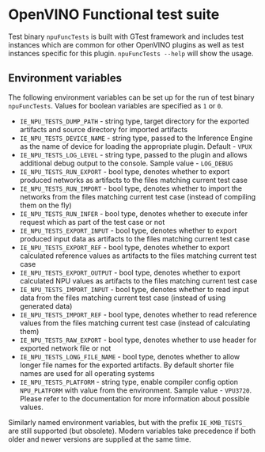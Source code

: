 # OpenVINO Functional test suite

Test binary `npuFuncTests` is built with GTest framework and includes test instances which are common
for other OpenVINO plugins as well as test instances specific for this plugin.
`npuFuncTests --help` will show the usage.

## Environment variables

The following environment variables can be set up for the run of test binary `npuFuncTests`. Values for boolean variables are specified as `1` or `0`.
* `IE_NPU_TESTS_DUMP_PATH` - string type, target directory for the exported artifacts and source directory for imported artifacts
* `IE_NPU_TESTS_DEVICE_NAME` - string type, passed to the Inference Engine as the name of device for loading the appropriate plugin. Default - `VPUX`
* `IE_NPU_TESTS_LOG_LEVEL` - string type, passed to the plugin and allows additional debug output to the console. Sample value - `LOG_DEBUG`
* `IE_NPU_TESTS_RUN_EXPORT` - bool type, denotes whether to export produced networks as artifacts to the files matching current test case
* `IE_NPU_TESTS_RUN_IMPORT` - bool type, denotes whether to import the networks from the files matching current test case (instead of compiling them on the fly)
* `IE_NPU_TESTS_RUN_INFER` - bool type, denotes whether to execute infer request which as part of the test case or not
* `IE_NPU_TESTS_EXPORT_INPUT` - bool type, denotes whether to export produced input data as artifacts to the files matching current test case
* `IE_NPU_TESTS_EXPORT_REF` - bool type, denotes whether to export calculated reference values as artifacts to the files matching current test case
* `IE_NPU_TESTS_EXPORT_OUTPUT` - bool type, denotes whether to export calculated NPU values as artifacts to the files matching current test case
* `IE_NPU_TESTS_IMPORT_INPUT` - bool type, denotes whether to read input data from the files matching current test case (instead of using generated data)
* `IE_NPU_TESTS_IMPORT_REF` - bool type, denotes whether to read reference values from the files matching current test case (instead of calculating them)
* `IE_NPU_TESTS_RAW_EXPORT` - bool type, denotes whether to use header for exported network file or not
* `IE_NPU_TESTS_LONG_FILE_NAME` - bool type, denotes whether to allow longer file names for the exported artifacts. By default shorter file names are used for all operating systems
* `IE_NPU_TESTS_PLATFORM` - string type, enable compiler config option `NPU_PLATFORM` with value from the environment. Sample value - `VPU3720`. Please refer to the documentation for more information about possible values.

Similarly named environment variables, but with the prefix `IE_KMB_TESTS_` are still supported (but obsolete). Modern variables take precedence if both older and newer versions are supplied at the same time.
